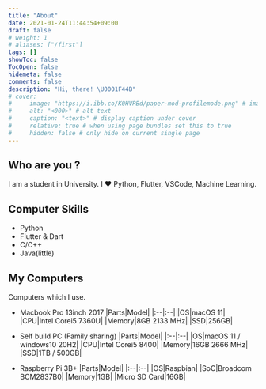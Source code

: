 ```yaml
---
title: "About"
date: 2021-01-24T11:44:54+09:00
draft: false
# weight: 1
# aliases: ["/first"]
tags: []
showToc: false
TocOpen: false
hidemeta: false
comments: false
description: "Hi, there! \U0001F44B"
# cover:
#     image: "https://i.ibb.co/K0HVPBd/paper-mod-profilemode.png" # image path/url
#     alt: "<000>" # alt text
#     caption: "<text>" # display caption under cover
#     relative: true # when using page bundles set this to true
#     hidden: false # only hide on current single page
---
```


## Who are you ?

I am a student in University. I ❤️ Python, Flutter, VSCode, Machine Learning.

## Computer Skills
- Python
- Flutter & Dart
- C/C++
- Java(little)

## My Computers

Computers which I use.

- Macbook Pro 13inch 2017
|Parts|Model|
|:--|:--|
|OS|macOS 11|
|CPU|Intel Corei5 7360U|
|Memory|8GB 2133 MHz|
|SSD|256GB|

- Self build PC (Family sharing)
|Parts|Model|
|:--|:--|
|OS|macOS 11 / windows10 20H2|
|CPU|Intel Corei5 8400|
|Memory|16GB 2666 MHz|
|SSD|1TB / 500GB|

- Raspberry Pi 3B+
|Parts|Model|
|:--|:--|
|OS|Raspbian|
|SoC|Broadcom BCM2837B0|
|Memory|1GB|
|Micro SD Card|16GB|